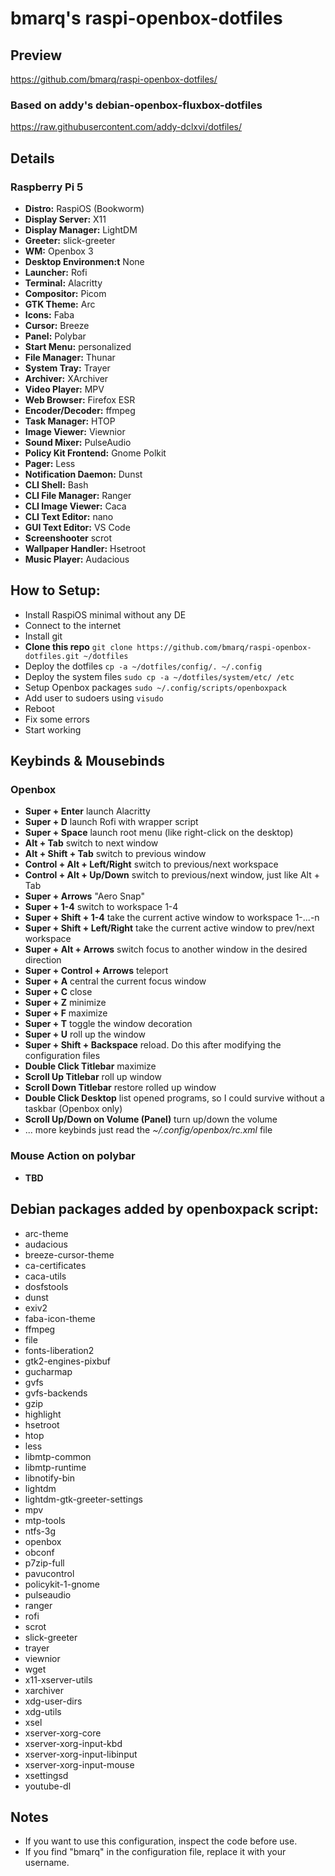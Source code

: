 # bmarq's raspi-openbox-dotfiles
## Preview
https://github.com/bmarq/raspi-openbox-dotfiles/
<br />

### Based on addy's debian-openbox-fluxbox-dotfiles
https://raw.githubusercontent.com/addy-dclxvi/dotfiles/
<br />

## Details
### Raspberry Pi 5
- **Distro:** RaspiOS (Bookworm)
- **Display Server:** X11
- **Display Manager:** LightDM
- **Greeter:** slick-greeter
- **WM:** Openbox 3
- **Desktop Environmen:t** None
- **Launcher:** Rofi
- **Terminal:** Alacritty
- **Compositor:** Picom
- **GTK Theme:** Arc
- **Icons:** Faba
- **Cursor:** Breeze
- **Panel:** Polybar
- **Start Menu:** personalized
- **File Manager:** Thunar
- **System Tray:** Trayer
- **Archiver:** XArchiver
- **Video Player:** MPV
- **Web Browser:** Firefox ESR
- **Encoder/Decoder:** ffmpeg
- **Task Manager:** HTOP
- **Image Viewer:** Viewnior
- **Sound Mixer:** PulseAudio
- **Policy Kit Frontend:** Gnome Polkit
- **Pager:** Less
- **Notification Daemon:** Dunst
- **CLI Shell:** Bash
- **CLI File Manager:** Ranger
- **CLI Image Viewer:** Caca
- **CLI Text Editor:** nano
- **GUI Text Editor:** VS Code
- **Screenshooter** scrot
- **Wallpaper Handler:** Hsetroot
- **Music Player:** Audacious

## How to Setup:
- Install RaspiOS minimal without any DE
- Connect to the internet
- Install git
- **Clone this repo** `git clone https://github.com/bmarq/raspi-openbox-dotfiles.git ~/dotfiles`
- Deploy the dotfiles `cp -a ~/dotfiles/config/. ~/.config`
- Deploy the system files `sudo cp -a ~/dotfiles/system/etc/ /etc`
- Setup Openbox packages `sudo ~/.config/scripts/openboxpack`
- Add user to sudoers using `visudo`
- Reboot
- Fix some errors
- Start working

## Keybinds & Mousebinds
### Openbox
- **Super + Enter** launch Alacritty
- **Super + D** launch Rofi with wrapper script
- **Super + Space** launch root menu (like right-click on the desktop)
- **Alt + Tab** switch to next window
- **Alt + Shift + Tab** switch to previous window
- **Control + Alt + Left/Right** switch to previous/next workspace
- **Control + Alt + Up/Down**  switch to previous/next window, just like Alt + Tab
- **Super + Arrows** "Aero Snap"
- **Super + 1-4** switch to workspace 1-4
- **Super + Shift + 1-4** take the current active window to workspace 1-...-n
- **Super + Shift + Left/Right** take the current active window to prev/next workspace
- **Super + Alt + Arrows** switch focus to another window in the desired direction
- **Super + Control + Arrows** teleport
- **Super + A** central the current focus window
- **Super + C** close
- **Super + Z** minimize
- **Super + F** maximize
- **Super + T** toggle the window decoration
- **Super + U** roll up the window
- **Super + Shift + Backspace** reload. Do this after modifying the configuration files
- **Double Click Titlebar** maximize
- **Scroll Up Titlebar** roll up window
- **Scroll Down Titlebar** restore rolled up window
- **Double Click Desktop** list opened programs, so I could survive without a taskbar (Openbox only)
- **Scroll Up/Down on Volume (Panel)** turn up/down the volume
- ... more keybinds just read the *~/.config/openbox/rc.xml* file

### Mouse Action on polybar 
- **TBD**

## Debian packages added by openboxpack script:
- arc-theme
- audacious
- breeze-cursor-theme
- ca-certificates
- caca-utils
- dosfstools
- dunst
- exiv2
- faba-icon-theme
- ffmpeg
- file
- fonts-liberation2
- gtk2-engines-pixbuf
- gucharmap
- gvfs
- gvfs-backends
- gzip
- highlight
- hsetroot
- htop
- less
- libmtp-common
- libmtp-runtime 
- libnotify-bin
- lightdm
- lightdm-gtk-greeter-settings
- mpv
- mtp-tools
- ntfs-3g
- openbox
- obconf
- p7zip-full
- pavucontrol
- policykit-1-gnome
- pulseaudio
- ranger
- rofi
- scrot
- slick-greeter
- trayer
- viewnior
- wget
- x11-xserver-utils
- xarchiver
- xdg-user-dirs
- xdg-utils
- xsel
- xserver-xorg-core
- xserver-xorg-input-kbd
- xserver-xorg-input-libinput
- xserver-xorg-input-mouse
- xsettingsd
- youtube-dl

## Notes
- If you want to use this configuration, inspect the code before use.
- If you find "bmarq" in the configuration file, replace it with your username.
